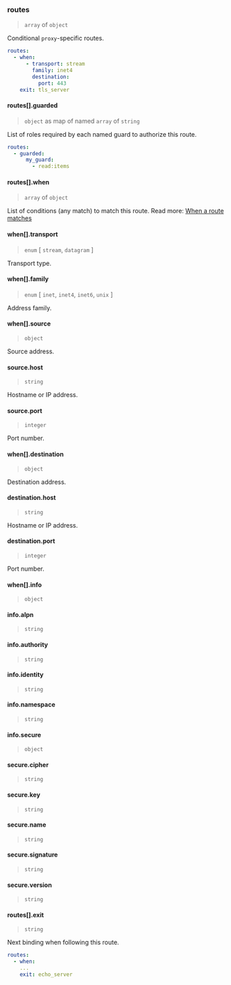 ### routes

> `array` of `object`

Conditional `proxy`-specific routes.

```yaml
routes:
  - when:
      - transport: stream
        family: inet4
        destination:
          port: 443
    exit: tls_server
```

#### routes[].guarded

> `object` as map of named `array` of `string`

List of roles required by each named guard to authorize this route.

```yaml
routes:
  - guarded:
      my_guard:
        - read:items
```

#### routes[].when

> `array` of `object`

List of conditions (any match) to match this route.
Read more: [When a route matches](../../../../../concepts/bindings.md#when-a-route-matches)

#### when[].transport

> `enum` [ `stream`, `datagram` ]

Transport type.

#### when[].family

> `enum` [ `inet`, `inet4`, `inet6`, `unix` ]

Address family.

#### when[].source

> `object`

Source address.

#### source.host

> `string`

Hostname or IP address.

#### source.port

> `integer`

Port number.

#### when[].destination

> `object`

Destination address.

#### destination.host

> `string`

Hostname or IP address.

#### destination.port

> `integer`

Port number.

#### when[].info

> `object`

<!-- todo: Dev input -->

#### info.alpn

> `string`

#### info.authority

> `string`

#### info.identity

> `string`

#### info.namespace

> `string`

#### info.secure

> `object`

#### secure.cipher

> `string`

#### secure.key

> `string`

#### secure.name

> `string`

#### secure.signature

> `string`

#### secure.version

> `string`

#### routes[].exit

> `string`

Next binding when following this route.

```yaml
routes:
  - when:
    ...
    exit: echo_server
```
